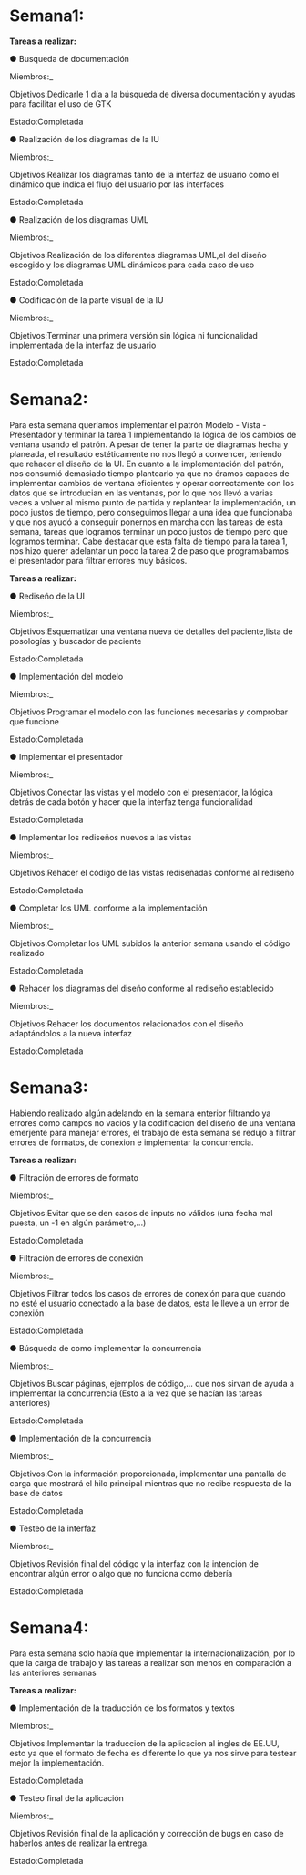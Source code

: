 # Semana1:

**Tareas a realizar:**

● Busqueda de documentación

Miembros:_

Objetivos:Dedicarle 1 día a la búsqueda de diversa documentación y ayudas para facilitar el uso de GTK

Estado:Completada


● Realización de los diagramas de la IU

Miembros:_

Objetivos:Realizar los diagramas tanto de la interfaz de usuario como el dinámico que indica el flujo del usuario por las interfaces

Estado:Completada


● Realización de los diagramas UML

Miembros:_

Objetivos:Realización de los diferentes diagramas UML,el del diseño escogido y los diagramas UML dinámicos para cada caso de uso

Estado:Completada


● Codificación de la parte visual de la IU

Miembros:_

Objetivos:Terminar una primera versión sin lógica ni funcionalidad implementada de la interfaz de usuario

Estado:Completada

# Semana2:

Para esta semana queríamos implementar el patrón Modelo - Vista - Presentador y terminar la tarea 1 implementando la lógica de los cambios de ventana usando el patrón.
A pesar de tener la parte de diagramas hecha y planeada, el resultado estéticamente no nos llegó a convencer, teniendo que rehacer el diseño de la UI.
En cuanto a la implementación del patrón, nos consumió demasiado tiempo plantearlo ya que no éramos capaces de implementar cambios de ventana eficientes y operar correctamente
con los datos que se introducian en las ventanas, por lo que nos llevó a varias veces a volver al mismo punto de partida y replantear la implementación, un poco justos de tiempo, pero conseguimos llegar a una idea que funcionaba y que nos ayudó a conseguir ponernos en marcha con las tareas de esta semana, tareas que logramos terminar un poco justos de tiempo pero que logramos terminar.
Cabe destacar que esta falta de tiempo para la tarea 1, nos hizo querer adelantar un poco la tarea 2 de paso que programabamos el presentador para filtrar errores muy básicos.

**Tareas a realizar:**

● Rediseño de la UI

Miembros:_

Objetivos:Esquematizar una ventana nueva de detalles del paciente,lista de posologías y buscador de paciente

Estado:Completada

● Implementación del modelo

Miembros:_

Objetivos:Programar el modelo con las funciones necesarias y comprobar que funcione

Estado:Completada

● Implementar el presentador

Miembros:_

Objetivos:Conectar las vistas y el modelo con el presentador, la lógica detrás de cada botón y hacer que la interfaz tenga funcionalidad

Estado:Completada

● Implementar los rediseños nuevos a las vistas

Miembros:_

Objetivos:Rehacer el código de las vistas rediseñadas conforme al rediseño

Estado:Completada

● Completar los UML conforme a la implementación

Miembros:_

Objetivos:Completar los UML subidos la anterior semana usando el código realizado

Estado:Completada

● Rehacer los diagramas del diseño conforme al rediseño establecido

Miembros:_

Objetivos:Rehacer los documentos relacionados con el diseño adaptándolos a la nueva interfaz

Estado:Completada

# Semana3:

Habiendo realizado algún adelando en la semana enterior filtrando ya errores como campos no vacios y la codificacion del diseño de una ventana emerjente para manejar errores,
el trabajo de esta semana se redujo a filtrar errores de formatos, de conexion e implementar la concurrencia.

**Tareas a realizar:**

● Filtración de errores de formato

Miembros:_

Objetivos:Evitar que se den casos de inputs no válidos (una fecha mal puesta, un -1 en algún parámetro,...)

Estado:Completada

● Filtración de errores de conexión

Miembros:_

Objetivos:Filtrar todos los casos de errores de conexión para que cuando no esté el usuario conectado a la base de datos, esta le lleve a un error de conexión

Estado:Completada

● Búsqueda de como implementar la concurrencia

Miembros:_

Objetivos:Buscar páginas, ejemplos de código,... que nos sirvan de ayuda a implementar la concurrencia (Esto a la vez que se hacían las tareas anteriores)

Estado:Completada

● Implementación de la concurrencia

Miembros:_

Objetivos:Con la información proporcionada, implementar una pantalla de carga que mostrará el hilo principal mientras que no recibe respuesta de la base de datos

Estado:Completada

● Testeo de la interfaz

Miembros:_

Objetivos:Revisión final del código y la interfaz con la intención de encontrar algún error o algo que no funciona como debería

Estado:Completada

# Semana4:

Para esta semana solo había que implementar la internacionalización, por lo que la carga de trabajo y las tareas a realizar son menos en comparación a las anteriores semanas

**Tareas a realizar:**

● Implementación de la traducción de los formatos y textos

Miembros:_

Objetivos:Implementar la traduccion de la aplicacion al ingles de EE.UU, esto ya que el formato de fecha es diferente lo que ya nos sirve para testear mejor la implementación.

Estado:Completada

● Testeo final de la aplicación

Miembros:_

Objetivos:Revisión final de la aplicación y corrección de bugs en caso de haberlos antes de realizar la entrega.

Estado:Completada
